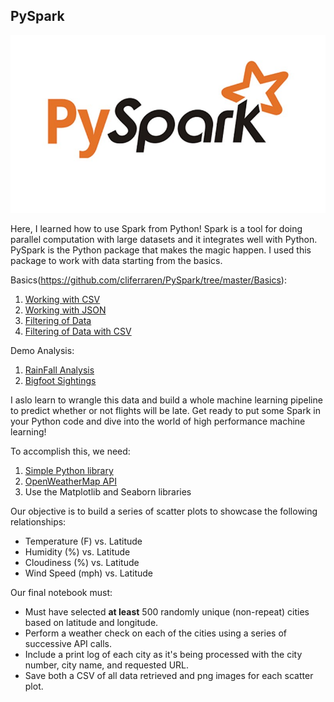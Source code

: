 ## PySpark
![png](Basics/data/pyspark.jpg)


Here, I learned how to use Spark from Python! Spark is a tool for doing parallel computation with large datasets and it integrates well with Python. PySpark is the Python package that makes the magic happen. I used this package to work with data starting from the basics.

Basics(https://github.com/cliferraren/PySpark/tree/master/Basics):
 1. [Working with CSV](https://github.com/cliferraren/PySpark/blob/master/Basics/Working_with_CSV_file.ipynb)
 2. [Working with JSON](https://github.com/cliferraren/PySpark/blob/master/Basics/Working_with_JSON_file.ipynb)
 3. [Filtering of Data](https://github.com/cliferraren/PySpark/blob/master/Basics/Apply_Filtering.ipynb)
 4. [Filtering of Data with CSV](https://github.com/cliferraren/PySpark/blob/master/Basics/Apply_Filtering_SecondPart.ipynb)
 
Demo Analysis:
 1. [RainFall Analysis](https://github.com/cliferraren/PySpark/blob/master/Basics/Rainfall_Analysis.ipynb)
 2. [Bigfoot Sightings](https://github.com/cliferraren/PySpark/blob/master/Basics/Bigfoot_Sightings_Analysis.ipynb)


I aslo learn to wrangle this data and build a whole machine learning pipeline to predict whether or not flights will be late. Get ready to put some Spark in your Python code and dive into the world of high performance machine learning! 

 To accomplish this, we need:
 1. [Simple Python library](https://pypi.python.org/pypi/citipy)
 2. [OpenWeatherMap API](https://openweathermap.org/api)
 3. Use the Matplotlib and Seaborn libraries
 
Our objective is to build a series of scatter plots to showcase the following relationships:

* Temperature (F) vs. Latitude
* Humidity (%) vs. Latitude
* Cloudiness (%) vs. Latitude
* Wind Speed (mph) vs. Latitude

Our final notebook must:

* Must have selected **at least** 500 randomly unique (non-repeat) cities based on latitude and longitude.
* Perform a weather check on each of the cities using a series of successive API calls. 
* Include a print log of each city as it's being processed with the city number, city name, and requested URL.
* Save both a CSV of all data retrieved and png images for each scatter plot.
